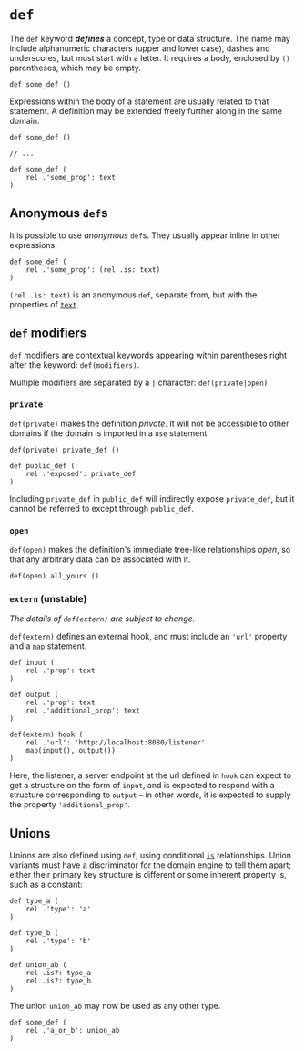 # `def`

The `def` keyword ***defines*** a concept, type or data structure. The name may include alphanumeric characters (upper and lower case), dashes and underscores, but must start with a letter. It requires a body, enclosed by `()` parentheses, which may be empty.

```ontol
def some_def ()
```

Expressions within the body of a statement are usually related to that statement. A definition may be extended freely further along in the same domain.

```ontol
def some_def ()

// ...

def some_def (
    rel .'some_prop': text
)
```


## Anonymous `def`s

It is possible to use _anonymous_ `def`s. They usually appear inline in other expressions:

```ontol
def some_def (
    rel .'some_prop': (rel .is: text)
)
```

`(rel .is: text)` is an anonymous `def`, separate from, but with the properties of [`text`](primitives.md#text).


## `def` modifiers

`def` modifiers are contextual keywords appearing within parentheses right after the keyword: `def(modifiers)`.

Multiple modifiers are separated by a `|` character: `def(private|open)`


### `private`

`def(private)` makes the definition *private*. It will not be accessible to other domains if the domain is imported in a `use` statement.

```ontol
def(private) private_def ()

def public_def (
    rel .'exposed': private_def
)
```

Including `private_def` in `public_def` will indirectly expose `private_def`, but it cannot be referred to except through `public_def`.


### `open`

`def(open)` makes the definition's immediate tree-like relationships _open_, so that any arbitrary data can be associated with it.

```ontol
def(open) all_yours ()
```


### `extern` (unstable)

_The details of `def(extern)` are subject to change._

`def(extern)` defines an external hook, and must include an `'url'` property and a [`map`](map.md) statement.

```ontol
def input (
    rel .'prop': text
)

def output (
    rel .'prop': text
    rel .'additional_prop': text
)

def(extern) hook (
    rel .'url': 'http://localhost:8080/listener'
    map(input(), output())
)
```

Here, the listener, a server endpoint at the url defined in `hook` can expect to get a structure on the form of `input`, and is expected to respond with a structure corresponding to `output` – in other words, it is expected to supply the property `'additional_prop'`.


## Unions

Unions are also defined using `def`, using conditional [`is`](relationship_types.md#is) relationships. Union variants must have a discriminator for the domain engine to tell them apart; either their primary key structure is different or some inherent property is, such as a constant:

```ontol
def type_a (
    rel .'type': 'a'
)

def type_b (
    rel .'type': 'b'
)

def union_ab (
    rel .is?: type_a
    rel .is?: type_b
)
```

The union `union_ab` may now be used as any other type.

```ontol
def some_def (
    rel .'a_or_b': union_ab
)
```
